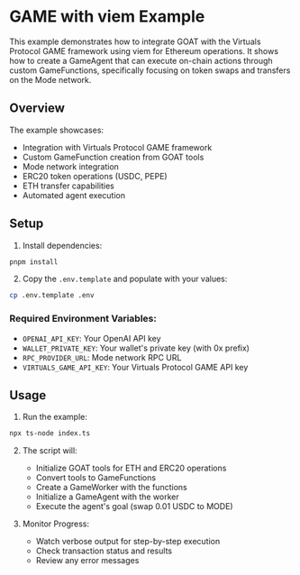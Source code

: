 # GAME with viem Example

This example demonstrates how to integrate GOAT with the Virtuals Protocol GAME framework using viem for Ethereum operations. It shows how to create a GameAgent that can execute on-chain actions through custom GameFunctions, specifically focusing on token swaps and transfers on the Mode network.

## Overview
The example showcases:
- Integration with Virtuals Protocol GAME framework
- Custom GameFunction creation from GOAT tools
- Mode network integration
- ERC20 token operations (USDC, PEPE)
- ETH transfer capabilities
- Automated agent execution

## Setup

1. Install dependencies:
```bash
pnpm install
```

2. Copy the `.env.template` and populate with your values:
```bash
cp .env.template .env
```

### Required Environment Variables:
- `OPENAI_API_KEY`: Your OpenAI API key
- `WALLET_PRIVATE_KEY`: Your wallet's private key (with 0x prefix)
- `RPC_PROVIDER_URL`: Mode network RPC URL
- `VIRTUALS_GAME_API_KEY`: Your Virtuals Protocol GAME API key

## Usage

1. Run the example:
```bash
npx ts-node index.ts
```

2. The script will:
   - Initialize GOAT tools for ETH and ERC20 operations
   - Convert tools to GameFunctions
   - Create a GameWorker with the functions
   - Initialize a GameAgent with the worker
   - Execute the agent's goal (swap 0.01 USDC to MODE)

3. Monitor Progress:
   - Watch verbose output for step-by-step execution
   - Check transaction status and results
   - Review any error messages
